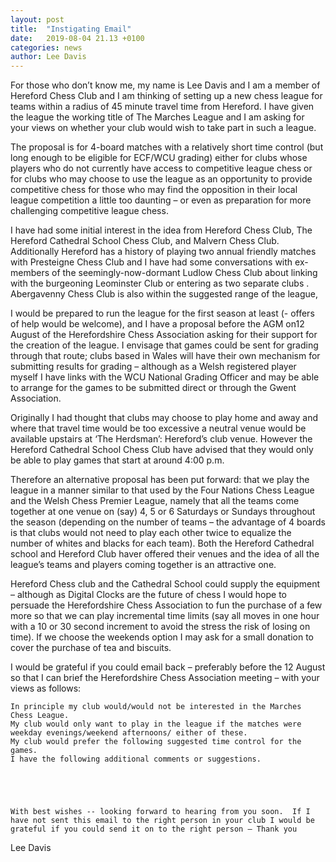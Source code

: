 ```yaml
---
layout: post
title:  "Instigating Email"
date:   2019-08-04 21.13 +0100
categories: news
author: Lee Davis
---
```



For those who don’t know me, my name is Lee Davis and I am a member of Hereford Chess Club and I am thinking of setting up a new chess league for teams within a radius of 45 minute travel time from Hereford.  I have given the league the working title of The Marches League and I am asking for your views on whether your club would wish to take part in such a league.

 

The proposal is for 4-board matches with a relatively short time control (but long enough to be eligible for ECF/WCU grading) either for clubs whose players who do not currently have access to competitive league chess or for clubs who may choose to use the league as an opportunity to provide competitive chess for those who may find the opposition in their local league competition a little too daunting – or even as preparation for more challenging competitive league chess.

 

I have had some initial interest in the idea from Hereford Chess Club, The Hereford Cathedral School Chess Club, and Malvern Chess Club.  Additionally Hereford has a history of playing two annual friendly matches with Presteigne Chess Club and I have had some conversations with ex-members of the seemingly-now-dormant Ludlow Chess Club about linking with the burgeoning Leominster Club or entering as two separate clubs .  Abergavenny Chess Club  is also within the suggested range of the league,

 

I would be prepared to run the league for the first season at least (- offers of help would be welcome), and I have a proposal before the AGM on12 August of the Herefordshire Chess Association asking for their support for the creation of the league.  I envisage that games could be sent for grading through that route; clubs based in Wales will have their own mechanism for submitting results for grading – although as a Welsh registered player myself I have links with the WCU National Grading Officer and may be able to arrange for the games to be submitted direct or through the Gwent Association.

 

Originally I had thought that clubs may choose to play home and away and where that travel time would be too excessive a neutral venue would be available upstairs at ‘The Herdsman’: Hereford’s club venue.  However the Hereford Cathedral School Chess Club  have advised that they would only be able to play games that start at around 4:00 p.m.

 

Therefore an alternative proposal has been put forward: that we play the league in a manner similar to that used by the Four Nations Chess League and the Welsh Chess Premier League, namely that all the teams come together at one venue on (say)  4, 5 or 6 Saturdays or Sundays throughout the season (depending on the number of teams – the advantage of 4 boards is that clubs would not need to play each other twice to equalize the number of whites and blacks for each team).  Both the Hereford Cathedral school and Hereford Club  haver offered their venues and the idea of all the league’s teams and players coming together is an attractive one. 

 

Hereford Chess club and the Cathedral School could supply the equipment – although as Digital Clocks are the future of chess I would hope to persuade the Herefordshire Chess Association to fun the purchase of a few more so that we can play incremental time limits (say all moves in one hour with a 10 or 30 second increment to avoid the stress the risk of losing on time).  If we choose the weekends option I may ask for a small donation to cover the purchase of tea and biscuits.

 

I would be grateful if you could email back – preferably before the 12 August so that I can brief the Herefordshire Chess Association meeting – with your views as follows:

 

    In principle my club would/would not be interested in the Marches Chess League.
    My club would only want to play in the league if the matches were weekday evenings/weekend afternoons/ either of these.
    My club would prefer the following suggested time control for the games.
    I have the following additional comments or suggestions.

 

 

    With best wishes -- looking forward to hearing from you soon.  If I have not sent this email to the right person in your club I would be grateful if you could send it on to the right person – Thank you

 

Lee Davis
